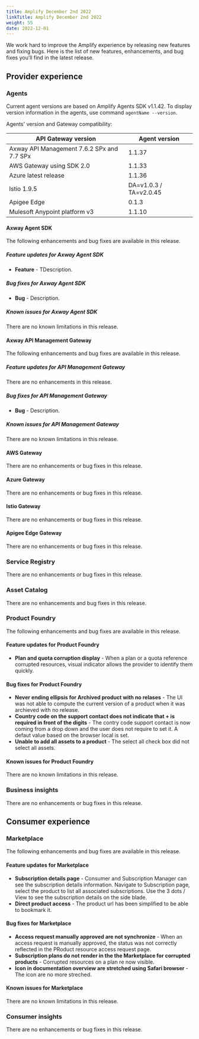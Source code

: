 ```yaml
---
title: Amplify December 2nd 2022
linkTitle: Amplify December 2nd 2022
weight: 55
date: 2022-12-01
---
```

We work hard to improve the Amplify experience by releasing new features and fixing bugs. Here is the list of new features, enhancements, and bug fixes you’ll find in the latest release.

## Provider experience

### Agents

Current agent versions are based on Amplify Agents SDK v1.1.42. To display version information in the agents, use command `agentName --version`.

Agents' version and Gateway compatibility:

| API Gateway version                        | Agent version          |
|--------------------------------------------|------------------------|
| Axway API Management 7.6.2 SPx and 7.7 SPx | 1.1.37                 |
| AWS Gateway using SDK 2.0                  | 1.1.33                 |
| Azure latest release                       | 1.1.36                 |
| Istio 1.9.5                                | DA=v1.0.3 / TA=v2.0.45 |
| Apigee Edge                                | 0.1.3                  |
| Mulesoft Anypoint platform v3              | 1.1.10                 |

#### Axway Agent SDK

The following enhancements and bug fixes are available in this release.

##### Feature updates for Axway Agent SDK

* **Feature** - TDescription.

##### Bug fixes for Axway Agent SDK

* **Bug** - Description.

##### Known issues for Axway Agent SDK

There are no known limitations in this release.

#### Axway API Management Gateway

The following enhancements and bug fixes are available in this release.

##### Feature updates for API Management Gateway

There are no enhancements in this release.

##### Bug fixes for API Management Gateway

* **Bug** - Description.

##### Known issues for API Management Gateway

There are no known limitations in this release.

#### AWS Gateway

There are no enhancements or bug fixes in this release.

#### Azure Gateway

There are no enhancements or bug fixes in this release.

#### Istio Gateway

There are no enhancements or bug fixes in this release.

#### Apigee Edge Gateway

There are no enhancements or bug fixes in this release.

### Service Registry

There are no enhancements or bug fixes in this release.

### Asset Catalog

There are no enhancements and bug fixes in this release.

### Product Foundry

The following enhancements and bug fixes are available in this release.

#### Feature updates for Product Foundry

* **Plan and quota corruption display** - When a plan or a quota reference corrupted resources, visual indicator allows the provider to identify them quickly.

#### Bug fixes for Product Foundry

* **Never ending ellipsis for Archived product with no relases** - The UI was not able to compute the current version of a product when it was archieved with no release.
* **Country code on the support contact does not indicate that + is required in front of the digits** - The contry code support contact is now coming from a drop down and the user does not require to set it. A defaut value based on the browser local is set.
* **Unable to add all assets to a product** - The select all check box did not select all assets.

#### Known issues for Product Foundry

There are no known limitations in this release.

### Business insights

There are no enhancements or bug fixes in this release.

## Consumer experience

### Marketplace

The following enhancements and bug fixes are available in this release.

#### Feature updates for Marketplace

* **Subscription details page** - Consumer and Subscription Manager can see the subscription details information. Navigate to Subscription page, select the product to list all associated subscriptions. Use the 3 dots / View to see the subscription details on the side blade.
* **Direct product access** - The product url has been simplified to be able to bookmark it.

#### Bug fixes for Marketplace

* **Access request manually approved are not synchronize** - When an access request is manually approved, the status was not correctly reflected in the PRoduct resource access request page.
* **Subscription plans do not render in the the Marketplace for corrupted products** - Corrupted resources on a plan re now visible.
* **Icon in documentation overview are stretched using Safari browser** - The icon are no more streched.

#### Known issues for Marketplace

There are no known limitations in this release.

### Consumer insights

There are no enhancements or bug fixes in this release.

